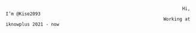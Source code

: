                                                                       Hi, I’m @Kise2093
                                                               Working at iknowplus 2021 - now

